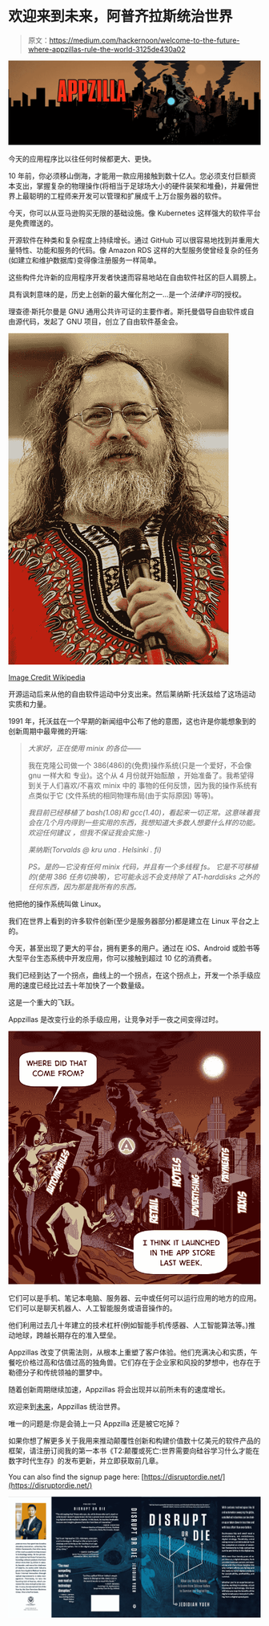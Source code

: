 # 欢迎来到未来，阿普齐拉斯统治世界

> 原文：<https://medium.com/hackernoon/welcome-to-the-future-where-appzillas-rule-the-world-3125de430a02>

![](img/9f13b202c59277a70c31269816783142.png)

今天的应用程序比以往任何时候都更大、更快。

10 年前，你必须移山倒海，才能用一款应用接触到数十亿人。您必须支付巨额资本支出，掌握复杂的物理操作(将相当于足球场大小的硬件装架和堆叠)，并雇佣世界上最聪明的工程师来开发可以管理和扩展成千上万台服务器的软件。

今天，你可以从亚马逊购买无限的基础设施。像 Kubernetes 这样强大的软件平台是免费赠送的。

开源软件在种类和复杂程度上持续增长。通过 GitHub 可以很容易地找到并重用大量特性、功能和服务的代码。像 Amazon RDS 这样的大型服务使曾经复杂的任务(如建立和维护数据库)变得像注册服务一样简单。

这些构件允许新的应用程序开发者快速而容易地站在自由软件社区的巨人肩膀上。

具有讽刺意味的是，历史上创新的最大催化剂之一…是一个*法律许可*的授权。

理查德·斯托尔曼是 GNU 通用公共许可证的主要作者。斯托曼倡导自由软件或自由源代码，发起了 GNU 项目，创立了自由软件基金会。

![](img/ffd4d3d886dd6a4dbd8372c7b38005ff.png)

[Image Credit Wikipedia](https://en.wikipedia.org/wiki/Richard_Stallman)

开源运动后来从他的自由软件运动中分支出来。然后莱纳斯·托沃兹给了这场运动实质和力量。

1991 年，托沃兹在一个早期的新闻组中公布了他的意图，这也许是你能想象到的创新周期中最卑微的开端:

> *大家好，正在使用 minix 的各位——*
> 
> 我在克隆公司做一个 386(486)的(免费)操作系统(只是一个爱好，不会像 gnu 一样大和
> 专业)。这个从 4 月份就开始酝酿
> ，开始准备了。我希望得到关于人们喜欢/不喜欢 minix 中的
> 事物的任何反馈，因为我的操作系统有点类似于它
> (文件系统的相同物理布局(由于实际原因)
> 等等)。
> 
> *我目前已经移植了 bash(1.08)和 gcc(1.40)，看起来一切正常。这意味着我会在几个月内得到一些实用的东西，我想知道大多数人想要什么样的功能。欢迎任何建议
> ，但我不保证我会实施:-)*
> 
> *莱纳斯(Torvalds @ kru una . Helsinki . fi)*
> 
> *PS。是的—它没有任何 minix 代码，并且有一个多线程 fs。
> 它是不可移植的(使用 386 任务切换等)，它可能永远不会支持除了 AT-harddisks 之外的任何东西，因为那是我所有的东西。*

他把他的操作系统叫做 Linux。

我们在世界上看到的许多软件创新(至少是服务器部分)都是建立在 Linux 平台之上的。

今天，甚至出现了更大的平台，拥有更多的用户。通过在 iOS、Android 或脸书等大型平台生态系统中开发应用，你可以接触到超过 10 亿的消费者。

我们已经到达了一个拐点，曲线上的一个拐点，在这个拐点上，开发一个杀手级应用的速度已经比过去十年加快了一个数量级。

这是一个重大的飞跃。

Appzillas 是改变行业的杀手级应用，让竞争对手一夜之间变得过时。

![](img/080f51131d8ce73a7d9eb5e223e2daf0.png)

它们可以是手机、笔记本电脑、服务器、云中或任何可以运行应用的地方的应用。它们可以是聊天机器人、人工智能服务或语音操作的。

他们利用过去几十年建立的技术杠杆(例如智能手机传感器、人工智能算法等。)推动地球，跨越长期存在的准入壁垒。

Appzillas 改变了供需法则，从根本上重塑了客户体验。他们充满决心和实质，午餐吃价格过高和估值过高的独角兽。它们存在于企业家和风投的梦想中，也存在于勒德分子和传统领袖的噩梦中。

随着创新周期继续加速，Appzillas 将会出现并以前所未有的速度增长。

欢迎来到[未来](https://hackernoon.com/tagged/future)，Appzillas 统治世界。

唯一的问题是:你是会骑上一只 Appzilla 还是被它吃掉？

如果你想了解更多关于我用来推动颠覆性创新和构建价值数十亿美元的软件产品的框架，请注册订阅我的第一本书《T2:颠覆或死亡:世界需要向硅谷学习什么才能在数字时代生存》的发布更新，并立即获取前几章。

You can also find the signup page here: [https://disruptordie.net/](https://disruptordie.net/)

![](img/c4f2196e8c693afe55151286985c9ea8.png)